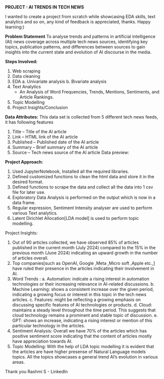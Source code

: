 **PROJECT : AI TRENDS IN TECH NEWS**

I wanted to create a project from scratch while showcasing EDA skills, text analytics and so on, any kind of feedback is appreciated, thanks. Happy learning:)

**Problem Statement**
To analyse trends and patterns in artificial intelligence (AI) news coverage across multiple tech news sources, identifying key topics, publication patterns, and differences between sources to gain insights into the current state and evolution of AI discourse in the media.

**Steps Involved:**
1.	Web scraping 
2.	Data cleaning
3.	EDA
    a.	Univariate analysis
    b.	Bivariate analysis
4.	Text Analytics
    -	An Analysis of Word Frequencies, Trends, Mentions, Sentiments, and Article Rankings.
5.	Topic Modelling
6.	Project Insights/Conclusion

**Data Attributes:**
This data set is collected from 5 different tech news feeds, it has following features
1.	Title – 		     Title of the AI article
2.	Link – 		       HTML link of the AI article
3.	Published – 	   Published date of the AI article
4.	Summary – 	     Brief summary of the AI article
5.	Source – 	       Tech news source of the AI article
Data preview:
 
**Project Approach:**
1.	Used JupyterNotebook, Installed all the required libraries.
2.	Defined customized functions to clean the html data and store it in the desired format.
3.	Defined functions to scrape the data and collect all the data into 1 csv file for later use.
4.	Exploratory Data Analysis is performed on the output which is now in a data frame.
5.	Regular expression, Sentiment Intensity analyser are used to perform various Text analytics.
6.	Latent Dirichlet Allocation[LDA model] is used to perform topic modelling.

Project Insights:
1.	Out of 90 articles collected, we have observed 85% of articles published in the current month (July 2024) compared to the 15% in the previous month (June 2024)     indicating an upward growth in the number of articles overall.
2.	Top companies[such as OpenAI, Google ,Meta ,Micro soft ,Apple etc.,] have ruled their presence in the articles indicating their involvement in AI.
3.	Word Trends :
    a.	Automation: indicate a rising interest in automation technologies or their increasing relevance in AI-related discussions.
    b.	Machine Learning: shows a consistent increase over the given period, indicating a growing focus or interest in this topic in the tech news articles.
    c.	Features: might be reflecting a growing emphasis on discussing specific features of AI technologies or products.
    d.	Cloud: maintains a steady level throughout the time period. This suggests that cloud technology remains a prominent and stable topic of discussion.
    e.	GPT: shows an increase, indicating a rising interest or mention of this particular technology in the articles.
4.	Sentiment Analysis:
    Overall we have 70% of the articles which has positive sentiment score indicating that the content of articles mostly have appreciation towards AI.
5.	Topic Modelling:
    With the help of LDA topic modelling it is evident that the articles are have higher presense of Natural Language models topics.
    All the topics showcases a  general trend AI’s evolution in various areas.



Thank you
Rashmi S - LinkedIn
